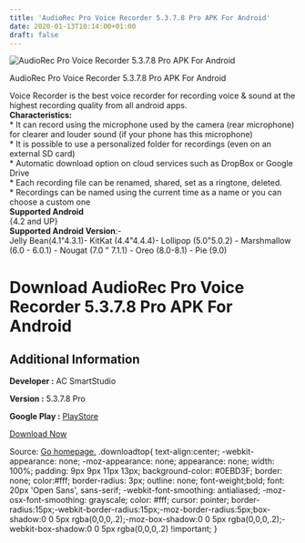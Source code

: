 ```yaml
---
title: 'AudioRec Pro Voice Recorder 5.3.7.8 Pro APK For Android'
date: 2020-01-13T10:14:00+01:00
draft: false
---
```


![AudioRec Pro Voice Recorder 5.3.7.8 Pro APK For Android](https://i0.wp.com/apkhome.net/wp-content/uploads/2020/01/AudioRec-Pro-Voice-Recorder-5.3.7.8-Pro.png "AudioRec Pro Voice Recorder 5.3.7.8 Pro APK For Android")

  

AudioRec Pro Voice Recorder 5.3.7.8 Pro APK For Android

Voice Recorder is the best voice recorder for recording voice & sound at the highest recording quality from all android apps.  
**Characteristics:**  
\* It can record using the microphone used by the camera (rear microphone) for clearer and louder sound (if your phone has this microphone)  
\* It is possible to use a personalized folder for recordings (even on an external SD card)  
\* Automatic download option on cloud services such as DropBox or Google Drive  
\* Each recording file can be renamed, shared, set as a ringtone, deleted.  
\* Recordings can be named using the current time as a name or you can choose a custom one  
**Supported Android**  
{4.2 and UP}  
**Supported Android Version**:-  
Jelly Bean(4.1"4.3.1)- KitKat (4.4"4.4.4)- Lollipop (5.0"5.0.2) - Marshmallow (6.0 - 6.0.1) - Nougat (7.0 " 7.1.1) - Oreo (8.0-8.1) - Pie (9.0)

Download AudioRec Pro Voice Recorder 5.3.7.8 Pro APK For Android
================================================================

Additional Information
----------------------

**Developer :** AC SmartStudio

**Version :** 5.3.7.8 Pro

**Google Play :** [PlayStore](https://play.google.com/store/apps/details?id=com.audioRec.pro2)

  

[Download Now](https://store4app.co/post/audiorec-pro-voice-recorder-5-3-7-8-pro-apk-for-android_1578850141)

  
Source: [Go homepage.](https://store4app.co/post/audiorec-pro-voice-recorder-5-3-7-8-pro-apk-for-android_1578850141) .downloadtop{ text-align:center; -webkit-appearance: none; -moz-appearance: none; appearance: none; width: 100%; padding: 9px 9px 11px 13px; background-color: #0EBD3F; border: none; color:#fff; border-radius: 3px; outline: none; font-weight;bold; font: 20px 'Open Sans', sans-serif; -webkit-font-smoothing: antialiased; -moz-osx-font-smoothing: grayscale; color: #fff; cursor: pointer; border-radius:15px;-webkit-border-radius:15px;-moz-border-radius:5px;box-shadow:0 0 5px rgba(0,0,0,.2);-moz-box-shadow:0 0 5px rgba(0,0,0,.2);-webkit-box-shadow:0 0 5px rgba(0,0,0,.2) !important; }